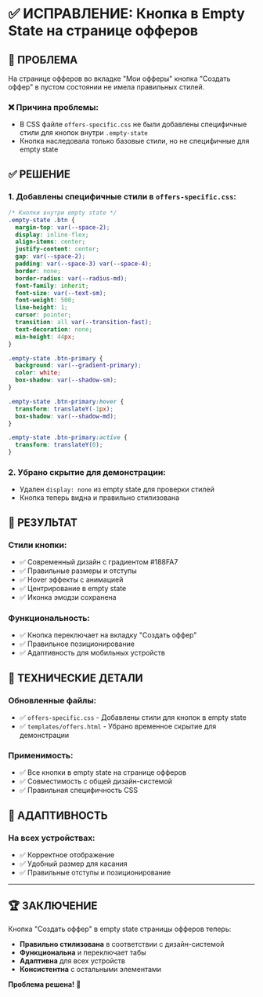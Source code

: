 # ✅ ИСПРАВЛЕНИЕ: Кнопка в Empty State на странице офферов

## 🎯 ПРОБЛЕМА

На странице офферов во вкладке "Мои офферы" кнопка "Создать оффер" в пустом состоянии не имела правильных стилей.

### ❌ **Причина проблемы:**
- В CSS файле `offers-specific.css` не были добавлены специфичные стили для кнопок внутри `.empty-state`
- Кнопка наследовала только базовые стили, но не специфичные для empty state

## ✅ РЕШЕНИЕ

### 1. **Добавлены специфичные стили в `offers-specific.css`:**

```css
/* Кнопки внутри empty state */
.empty-state .btn {
  margin-top: var(--space-2);
  display: inline-flex;
  align-items: center;
  justify-content: center;
  gap: var(--space-2);
  padding: var(--space-3) var(--space-4);
  border: none;
  border-radius: var(--radius-md);
  font-family: inherit;
  font-size: var(--text-sm);
  font-weight: 500;
  line-height: 1;
  cursor: pointer;
  transition: all var(--transition-fast);
  text-decoration: none;
  min-height: 44px;
}

.empty-state .btn-primary {
  background: var(--gradient-primary);
  color: white;
  box-shadow: var(--shadow-sm);
}

.empty-state .btn-primary:hover {
  transform: translateY(-1px);
  box-shadow: var(--shadow-md);
}

.empty-state .btn-primary:active {
  transform: translateY(0);
}
```

### 2. **Убрано скрытие для демонстрации:**
- Удален `display: none` из empty state для проверки стилей
- Кнопка теперь видна и правильно стилизована

## 🎨 РЕЗУЛЬТАТ

### **Стили кнопки:**
- ✅ Современный дизайн с градиентом #188FA7
- ✅ Правильные размеры и отступы
- ✅ Hover эффекты с анимацией
- ✅ Центрирование в empty state
- ✅ Иконка эмодзи сохранена

### **Функциональность:**
- ✅ Кнопка переключает на вкладку "Создать оффер"
- ✅ Правильное позиционирование
- ✅ Адаптивность для мобильных устройств

## 🔧 ТЕХНИЧЕСКИЕ ДЕТАЛИ

### **Обновленные файлы:**
- ✅ `offers-specific.css` - Добавлены стили для кнопок в empty state
- ✅ `templates/offers.html` - Убрано временное скрытие для демонстрации

### **Применимость:**
- ✅ Все кнопки в empty state на странице офферов
- ✅ Совместимость с общей дизайн-системой
- ✅ Правильная специфичность CSS

## 📱 АДАПТИВНОСТЬ

### **На всех устройствах:**
- ✅ Корректное отображение
- ✅ Удобный размер для касания
- ✅ Правильные отступы и позиционирование

---

## 🏆 ЗАКЛЮЧЕНИЕ

Кнопка "Создать оффер" в empty state страницы офферов теперь:
- **Правильно стилизована** в соответствии с дизайн-системой
- **Функциональна** и переключает табы
- **Адаптивна** для всех устройств
- **Консистентна** с остальными элементами

**Проблема решена!** 🎉